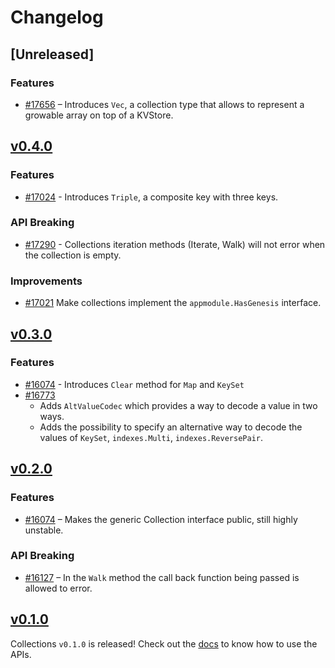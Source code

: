 <!--
Guiding Principles:

Changelogs are for humans, not machines.
There should be an entry for every single version.
The same types of changes should be grouped.
Versions and sections should be linkable.
The latest version comes first.
The release date of each version is displayed.
Mention whether you follow Semantic Versioning.

Usage:

Change log entries are to be added to the Unreleased section under the
appropriate stanza (see below). Each entry should ideally include a tag and
the Github issue reference in the following format:

* (<tag>) [#<issue-number>] Changelog message.

Types of changes (Stanzas):

"Features" for new features.
"Improvements" for changes in existing functionality.
"Deprecated" for soon-to-be removed features.
"Bug Fixes" for any bug fixes.
"API Breaking" for breaking exported APIs used by developers building on SDK.
Ref: https://keepachangelog.com/en/1.0.0/
-->

# Changelog

## [Unreleased]

### Features
 * [#17656](https://github.com/cosmos/cosmos-sdk/v2/pull/17656) – Introduces `Vec`, a collection type that allows to represent a growable array on top of a KVStore.

## [v0.4.0](https://github.com/cosmos/cosmos-sdk/v2/releases/tag/collections%2Fv0.4.0)

### Features

* [#17024](https://github.com/cosmos/cosmos-sdk/v2/pull/17024) - Introduces `Triple`, a composite key with three keys.

### API Breaking

* [#17290](https://github.com/cosmos/cosmos-sdk/v2/pull/17290) - Collections iteration methods (Iterate, Walk) will not error when the collection is empty.

### Improvements

* [#17021](https://github.com/cosmos/cosmos-sdk/v2/pull/17021) Make collections implement the `appmodule.HasGenesis` interface.

## [v0.3.0](https://github.com/cosmos/cosmos-sdk/v2/releases/tag/collections%2Fv0.3.0)

### Features

* [#16074](https://github.com/cosmos/cosmos-sdk/v2/pull/16607) - Introduces `Clear` method for `Map` and `KeySet`
* [#16773](https://github.com/cosmos/cosmos-sdk/v2/pull/16773)
    * Adds `AltValueCodec` which provides a way to decode a value in two ways.
    * Adds the possibility to specify an alternative way to decode the values of `KeySet`, `indexes.Multi`, `indexes.ReversePair`. 

## [v0.2.0](https://github.com/cosmos/cosmos-sdk/v2/releases/tag/collections%2Fv0.2.0)

### Features

* [#16074](https://github.com/cosmos/cosmos-sdk/v2/pull/16074) – Makes the generic Collection interface public, still highly unstable.

### API Breaking

* [#16127](https://github.com/cosmos/cosmos-sdk/v2/pull/16127) – In the `Walk` method the call back function being passed is allowed to error.

## [v0.1.0](https://github.com/cosmos/cosmos-sdk/v2/releases/tag/collections%2Fv0.1.0)

Collections `v0.1.0` is released! Check out the [docs](https://docs.cosmos.network/main/packages/collections) to know how to use the APIs.
